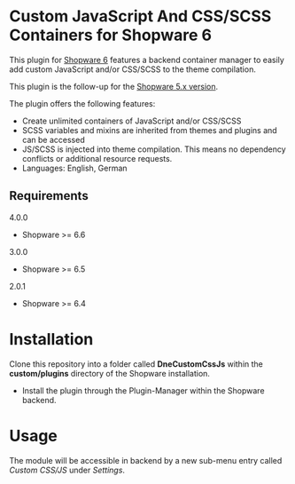 Custom JavaScript And CSS/SCSS Containers for Shopware 6
=====

This plugin for [Shopware 6](https://www.shopware.de) features a backend container manager to easily add custom
JavaScript and/or CSS/SCSS to the theme compilation.

This plugin is the follow-up for the [Shopware 5.x version](https://github.com/dneustadt/DneCustomJsCss).

The plugin offers the following features:

* Create unlimited containers of JavaScript and/or CSS/SCSS
* SCSS variables and mixins are inherited from themes and plugins and can be accessed
* JS/SCSS is injected into theme compilation. This means no dependency conflicts or additional resource requests.
* Languages: English, German

Requirements
-----

4.0.0
* Shopware >= 6.6

3.0.0
* Shopware >= 6.5

2.0.1
* Shopware >= 6.4

Installation
====
Clone this repository into a folder called **DneCustomCssJs** within the **custom/plugins** directory of the Shopware installation.

* Install the plugin through the Plugin-Manager within the Shopware backend.

Usage
=====
The module will be accessible in backend by a new sub-menu entry called _Custom CSS/JS_ under _Settings_.
